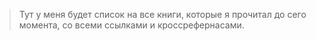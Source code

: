 
> Тут у меня будет список на все книги, которые я прочитал до сего момента, со всеми ссылками и кроссрефернасами.